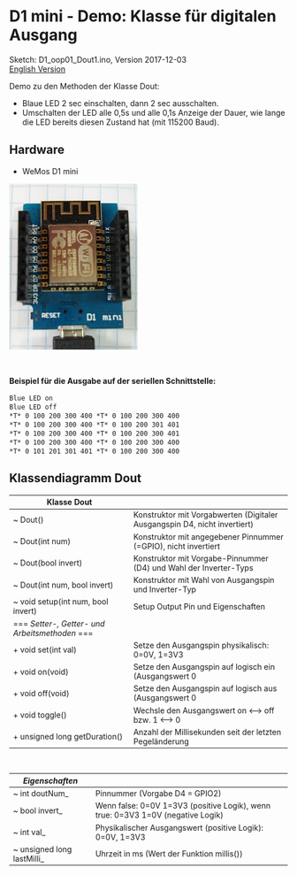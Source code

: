 # D1 mini - Demo: Klasse f&uuml;r digitalen Ausgang
Sketch: D1_oop01_Dout1.ino, Version 2017-12-03   
[English Version](./README.md "English Version")   

Demo zu den Methoden der Klasse Dout:   
* Blaue LED 2 sec einschalten, dann 2 sec ausschalten.
* Umschalten der LED alle 0,5s und alle 0,1s Anzeige der Dauer, wie lange die LED bereits diesen Zustand hat (mit 115200 Baud).   

## Hardware
* WeMos D1 mini

![Bild: D1mini](./images/D1mini_171203.png "D1mini")

&nbsp;

**Beispiel f&uuml;r die Ausgabe auf der seriellen Schnittstelle:**
```
Blue LED on
Blue LED off
*T* 0 100 200 300 400 *T* 0 100 200 300 400 
*T* 0 100 200 300 400 *T* 0 100 200 301 401 
*T* 0 100 200 300 400 *T* 0 100 200 300 401 
*T* 0 100 200 300 400 *T* 0 100 200 300 400 
*T* 0 101 201 301 401 *T* 0 100 200 300 400
```

## Klassendiagramm Dout
| Klasse Dout                        |     |
| ---------------------------------- | --- |
| ~ Dout()            | Konstruktor mit Vorgabwerten (Digitaler Ausgangspin D4, nicht invertiert) |
| ~ Dout(int num)     | Konstruktor mit angegebener Pinnummer (=GPIO), nicht invertiert |
| ~ Dout(bool invert) | Konstruktor mit Vorgabe-Pinnummer (D4) und Wahl der Inverter-Typs |
| ~ Dout(int num, bool invert) | Konstruktor mit Wahl von Ausgangspin und Inverter-Typ  |
| ~ void setup(int num, bool invert) | Setup Output Pin und Eigenschaften |
| === *Setter-, Getter- und Arbeitsmethoden* === |     |
| + void set(int val)           | Setze den Ausgangspin physikalisch:  0=0V, 1=3V3 |
| + void on(void)               | Setze den Ausgangspin auf logisch ein (Ausgangswert 0|1 abh&auml;ngig von invert_) |
| + void off(void)              | Setze den Ausgangspin auf logisch aus (Ausgangswert 0|1 abh&auml;ngig von invert_) |
| + void toggle()               | Wechsle den Ausgangswert on <--> off bzw. 1 <--> 0  |
| + unsigned long getDuration() | Anzahl der Millisekunden seit der letzten Pegel&auml;nderung |
  
&nbsp;

|  *Eigenschaften*            |                                           |
| --------------------------- | ----------------------------------------- |
| ~ int  doutNum_             | Pinnummer (Vorgabe D4 = GPIO2)            |
| ~ bool invert_              | Wenn false: 0=0V 1=3V3 (positive Logik), wenn true: 0=3V3 1=0V (negative Logik) |
| ~ int  val_                 | Physikalischer Ausgangswert (positive Logik): 0=0V, 1=3V3  |
| ~ unsigned long lastMilli_  | Uhrzeit in ms (Wert der Funktion millis()) |
